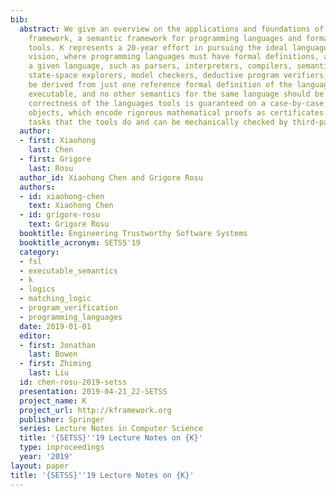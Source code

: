 ```yaml
---
bib:
  abstract: We give an overview on the applications and foundations of the K language
    framework, a semantic framework for programming languages and formal analysis
    tools. K represents a 20-year effort in pursuing the ideal language framework
    vision, where programming languages must have formal definitions, and tools for
    a given language, such as parsers, interpreters, compilers, semantic-based debuggers,
    state-space explorers, model checkers, deductive program verifiers, etc., can
    be derived from just one reference formal definition of the language, which is
    executable, and no other semantics for the same language should be needed. The
    correctness of the languages tools is guaranteed on a case-by-case basis by proof
    objects, which encode rigorous mathematical proofs as certificates for every individual
    tasks that the tools do and can be mechanically checked by third-party proof checkers.
  author:
  - first: Xiaohong
    last: Chen
  - first: Grigore
    last: Rosu
  author_id: Xiaohong Chen and Grigore Rosu
  authors:
  - id: xiaohong-chen
    text: Xiaohong Chen
  - id: grigore-rosu
    text: Grigore Rosu
  booktitle: Engineering Trustworthy Software Systems
  booktitle_acronym: SETSS'19
  category:
  - fsl
  - executable_semantics
  - k
  - logics
  - matching_logic
  - program_verification
  - programming_languages
  date: 2019-01-01
  editor:
  - first: Jonathan
    last: Bowen
  - first: Zhiming
    last: Liu
  id: chen-rosu-2019-setss
  presentation: 2019-04-21_22-SETSS
  project_name: K
  project_url: http://kframework.org
  publisher: Springer
  series: Lecture Notes in Computer Science
  title: '{SETSS}''19 Lecture Notes on {K}'
  type: inproceedings
  year: '2019'
layout: paper
title: '{SETSS}''19 Lecture Notes on {K}'
---
```

